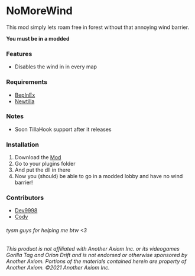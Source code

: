 # **NoMoreWind**
This mod simply lets roam free in forest without that annoying wind barrier.

**You must be in a modded**

### **Features**
- Disables the wind in in every map


### **Requirements**
 - [BepInEx](<https://github.com/BepInEx/BepInEx/releases/latest>)
 - [Newtilla](https://github.com/Loafiat/Newtilla)

### **Notes**
- Soon TillaHook support after it releases

### **Installation**
1. Download the [Mod](https://github.com/defaultuser0-nerd/NoMoreWind/releases/latest)
2. Go to your plugins folder
3. And put the dll in there
4. Now you (should) be able to go in a modded lobby and have no wind barrier!

### Contributors
- [Dev9998](https://github.com/developer9998)
- [Cody](https://github.com/developer-cody)
###### tysm guys for helping me btw <3
  
 
 
 

###### This product is not affiliated with Another Axiom Inc. or its videogames Gorilla Tag and Orion Drift and is not endorsed or otherwise sponsored by Another Axiom. Portions of the materials contained herein are property of Another Axiom. ©2021 Another Axiom Inc.
